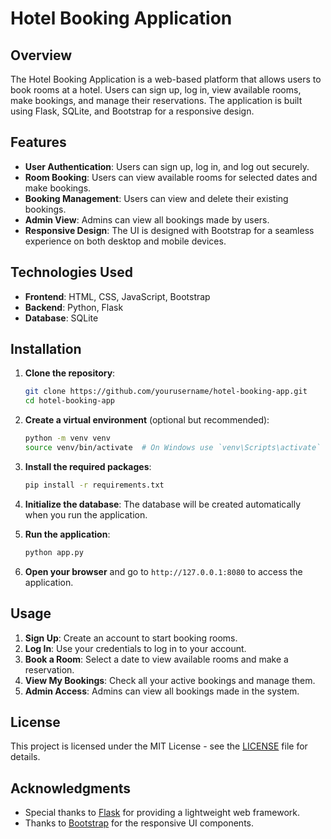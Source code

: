 # Hotel Booking Application

## Overview

The Hotel Booking Application is a web-based platform that allows users to book rooms at a hotel. Users can sign up, log in, view available rooms, make bookings, and manage their reservations. The application is built using Flask, SQLite, and Bootstrap for a responsive design.

## Features

- **User Authentication**: Users can sign up, log in, and log out securely.
- **Room Booking**: Users can view available rooms for selected dates and make bookings.
- **Booking Management**: Users can view and delete their existing bookings.
- **Admin View**: Admins can view all bookings made by users.
- **Responsive Design**: The UI is designed with Bootstrap for a seamless experience on both desktop and mobile devices.

## Technologies Used

- **Frontend**: HTML, CSS, JavaScript, Bootstrap
- **Backend**: Python, Flask
- **Database**: SQLite

## Installation

1. **Clone the repository**:
    ```bash
    git clone https://github.com/yourusername/hotel-booking-app.git
    cd hotel-booking-app
    ```

2. **Create a virtual environment** (optional but recommended):
    ```bash
    python -m venv venv
    source venv/bin/activate  # On Windows use `venv\Scripts\activate`
    ```

3. **Install the required packages**:
    ```bash
    pip install -r requirements.txt
    ```

4. **Initialize the database**:
    The database will be created automatically when you run the application.

5. **Run the application**:
    ```bash
    python app.py
    ```

6. **Open your browser** and go to `http://127.0.0.1:8080` to access the application.

## Usage

1. **Sign Up**: Create an account to start booking rooms.
2. **Log In**: Use your credentials to log in to your account.
3. **Book a Room**: Select a date to view available rooms and make a reservation.
4. **View My Bookings**: Check all your active bookings and manage them.
5. **Admin Access**: Admins can view all bookings made in the system.

## License

This project is licensed under the MIT License - see the [LICENSE](LICENSE) file for details.

## Acknowledgments

- Special thanks to [Flask](https://flask.palletsprojects.com/) for providing a lightweight web framework.
- Thanks to [Bootstrap](https://getbootstrap.com/) for the responsive UI components.
